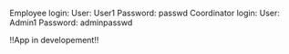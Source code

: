 Employee login: 
                User: User1
                Password: passwd
Coordinator login:
                User: Admin1
                Password: adminpasswd


!!App in developement!!
